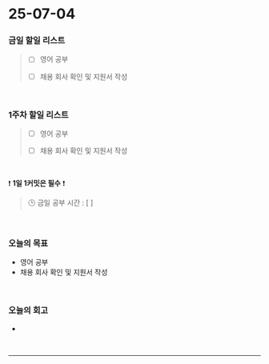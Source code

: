# 25-07-04

### 금일 할일 리스트
> - [ ] 영어 공부
>
> - [ ] 채용 회사 확인 및 지원서 작성

<br/>

### 1주차 할일 리스트
> - [ ] 영어 공부
>
> - [ ] 채용 회사 확인 및 지원서 작성

<br/>

❗ **1일 1커밋은 필수** ❗

> 🕒 금일 공부 시간 : [ ]

<br/>

### 오늘의 목표
- 영어 공부
- 채용 회사 확인 및 지원서 작성

<br>

### 오늘의 회고
- 


<br/>

---
